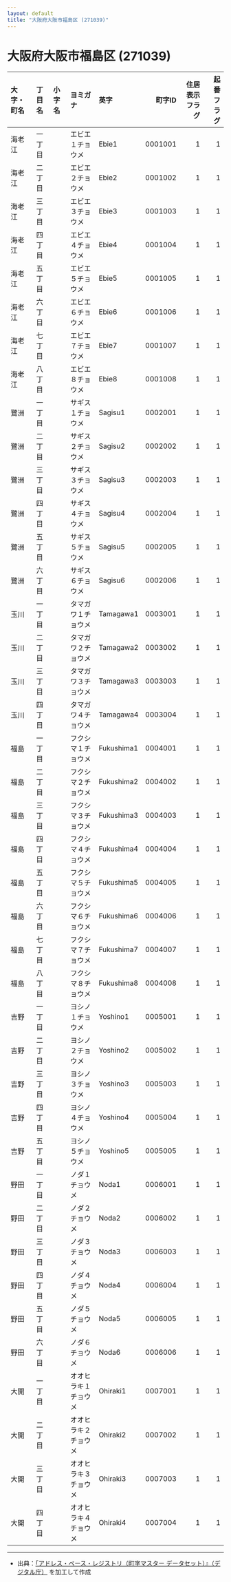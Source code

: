 ```yaml
---
layout: default
title: "大阪府大阪市福島区 (271039)"
---
```


# 大阪府大阪市福島区 (271039)

| 大字・町名 | 丁目名 | 小字名 | ヨミガナ | 英字 | 町字ID | 住居表示フラグ | 起番フラグ |
|:--------|:------|:------|:-----------------|:---------------------|--------:|----------:|--------:|
| 海老江 | 一丁目 |  | エビエ１チョウメ | Ebie1 | 0001001 | 1 | 1 |
| 海老江 | 二丁目 |  | エビエ２チョウメ | Ebie2 | 0001002 | 1 | 1 |
| 海老江 | 三丁目 |  | エビエ３チョウメ | Ebie3 | 0001003 | 1 | 1 |
| 海老江 | 四丁目 |  | エビエ４チョウメ | Ebie4 | 0001004 | 1 | 1 |
| 海老江 | 五丁目 |  | エビエ５チョウメ | Ebie5 | 0001005 | 1 | 1 |
| 海老江 | 六丁目 |  | エビエ６チョウメ | Ebie6 | 0001006 | 1 | 1 |
| 海老江 | 七丁目 |  | エビエ７チョウメ | Ebie7 | 0001007 | 1 | 1 |
| 海老江 | 八丁目 |  | エビエ８チョウメ | Ebie8 | 0001008 | 1 | 1 |
| 鷺洲 | 一丁目 |  | サギス１チョウメ | Sagisu1 | 0002001 | 1 | 1 |
| 鷺洲 | 二丁目 |  | サギス２チョウメ | Sagisu2 | 0002002 | 1 | 1 |
| 鷺洲 | 三丁目 |  | サギス３チョウメ | Sagisu3 | 0002003 | 1 | 1 |
| 鷺洲 | 四丁目 |  | サギス４チョウメ | Sagisu4 | 0002004 | 1 | 1 |
| 鷺洲 | 五丁目 |  | サギス５チョウメ | Sagisu5 | 0002005 | 1 | 1 |
| 鷺洲 | 六丁目 |  | サギス６チョウメ | Sagisu6 | 0002006 | 1 | 1 |
| 玉川 | 一丁目 |  | タマガワ１チョウメ | Tamagawa1 | 0003001 | 1 | 1 |
| 玉川 | 二丁目 |  | タマガワ２チョウメ | Tamagawa2 | 0003002 | 1 | 1 |
| 玉川 | 三丁目 |  | タマガワ３チョウメ | Tamagawa3 | 0003003 | 1 | 1 |
| 玉川 | 四丁目 |  | タマガワ４チョウメ | Tamagawa4 | 0003004 | 1 | 1 |
| 福島 | 一丁目 |  | フクシマ１チョウメ | Fukushima1 | 0004001 | 1 | 1 |
| 福島 | 二丁目 |  | フクシマ２チョウメ | Fukushima2 | 0004002 | 1 | 1 |
| 福島 | 三丁目 |  | フクシマ３チョウメ | Fukushima3 | 0004003 | 1 | 1 |
| 福島 | 四丁目 |  | フクシマ４チョウメ | Fukushima4 | 0004004 | 1 | 1 |
| 福島 | 五丁目 |  | フクシマ５チョウメ | Fukushima5 | 0004005 | 1 | 1 |
| 福島 | 六丁目 |  | フクシマ６チョウメ | Fukushima6 | 0004006 | 1 | 1 |
| 福島 | 七丁目 |  | フクシマ７チョウメ | Fukushima7 | 0004007 | 1 | 1 |
| 福島 | 八丁目 |  | フクシマ８チョウメ | Fukushima8 | 0004008 | 1 | 1 |
| 吉野 | 一丁目 |  | ヨシノ１チョウメ | Yoshino1 | 0005001 | 1 | 1 |
| 吉野 | 二丁目 |  | ヨシノ２チョウメ | Yoshino2 | 0005002 | 1 | 1 |
| 吉野 | 三丁目 |  | ヨシノ３チョウメ | Yoshino3 | 0005003 | 1 | 1 |
| 吉野 | 四丁目 |  | ヨシノ４チョウメ | Yoshino4 | 0005004 | 1 | 1 |
| 吉野 | 五丁目 |  | ヨシノ５チョウメ | Yoshino5 | 0005005 | 1 | 1 |
| 野田 | 一丁目 |  | ノダ１チョウメ | Noda1 | 0006001 | 1 | 1 |
| 野田 | 二丁目 |  | ノダ２チョウメ | Noda2 | 0006002 | 1 | 1 |
| 野田 | 三丁目 |  | ノダ３チョウメ | Noda3 | 0006003 | 1 | 1 |
| 野田 | 四丁目 |  | ノダ４チョウメ | Noda4 | 0006004 | 1 | 1 |
| 野田 | 五丁目 |  | ノダ５チョウメ | Noda5 | 0006005 | 1 | 1 |
| 野田 | 六丁目 |  | ノダ６チョウメ | Noda6 | 0006006 | 1 | 1 |
| 大開 | 一丁目 |  | オオヒラキ１チョウメ | Ohiraki1 | 0007001 | 1 | 1 |
| 大開 | 二丁目 |  | オオヒラキ２チョウメ | Ohiraki2 | 0007002 | 1 | 1 |
| 大開 | 三丁目 |  | オオヒラキ３チョウメ | Ohiraki3 | 0007003 | 1 | 1 |
| 大開 | 四丁目 |  | オオヒラキ４チョウメ | Ohiraki4 | 0007004 | 1 | 1 |

---

- 出典：[「アドレス・ベース・レジストリ（町字マスター データセット）』（デジタル庁）](https://www.digital.go.jp/policies/base_registry_address/) を加工して作成